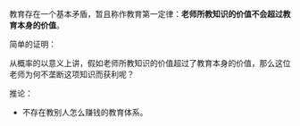 教育存在一个基本矛盾，暂且称作教育第一定律：**老师所教知识的价值不会超过教育本身的价值**。

简单的证明：

从概率的以意义上讲，假如老师所教知识的价值超过了教育本身的价值，那么这位老师为何不垄断这项知识而获利呢？

推论：

- 不存在教别人怎么赚钱的教育体系。
